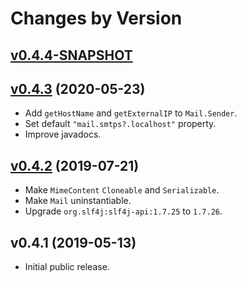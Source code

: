 # Changes by Version

## [v0.4.4-SNAPSHOT](https://github.com/libj/mail/compare/14af7db24e794ad25f2c3b9a589d917a96dd0e29..HEAD)

## [v0.4.3](https://github.com/libj/mail/compare/467033f9dbc218fdeb03b039157e4fe3195276ee..14af7db24e794ad25f2c3b9a589d917a96dd0e29) (2020-05-23)
* Add `getHostName` and `getExternalIP` to `Mail.Sender`.
* Set default `"mail.smtps?.localhost"` property.
* Improve javadocs.

## [v0.4.2](https://github.com/libj/mail/compare/13327990275168a7e917a376a0f9a41fef3e88d5..467033f9dbc218fdeb03b039157e4fe3195276ee) (2019-07-21)
* Make `MimeContent` `Cloneable` and `Serializable`.
* Make `Mail` uninstantiable.
* Upgrade `org.slf4j:slf4j-api:1.7.25` to `1.7.26`.

## v0.4.1 (2019-05-13)
* Initial public release.